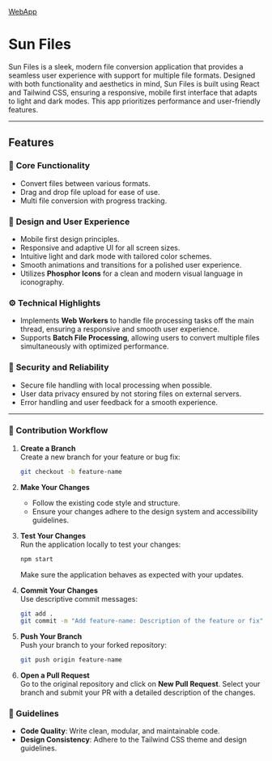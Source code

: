 

[WebApp](https://gabrielsordidamo.github.io/SunFiles/)

# Sun Files

Sun Files is a sleek, modern file conversion application that provides a seamless user experience with support for multiple file formats. Designed with both functionality and aesthetics in mind, Sun Files is built using React and Tailwind CSS, ensuring a responsive, mobile first interface that adapts to light and dark modes. This app prioritizes  performance and user-friendly features.

---

## Features

### 🌟 **Core Functionality**
- Convert files between various formats.
- Drag and drop file upload for ease of use.
- Multi file conversion with progress tracking.

### 🎨 **Design and User Experience**
- Mobile first design principles.
- Responsive and adaptive UI for all screen sizes.
- Intuitive light and dark mode with tailored color schemes.
- Smooth animations and transitions for a polished user experience.
- Utilizes **Phosphor Icons** for a clean and modern visual language in iconography.

### ⚙️ **Technical Highlights**
- Implements **Web Workers** to handle file processing tasks off the main thread, ensuring a responsive and smooth user experience.
- Supports **Batch File Processing**, allowing users to convert multiple files simultaneously with optimized performance.

### 🔐 **Security and Reliability**
- Secure file handling with local processing when possible.
- User data privacy ensured by not storing files on external servers.
- Error handling and user feedback for a smooth experience.

---

### 🔄 Contribution Workflow

1. **Create a Branch**  
   Create a new branch for your feature or bug fix:
   ```bash
   git checkout -b feature-name
   ```

2. **Make Your Changes**
   - Follow the existing code style and structure.
   - Ensure your changes adhere to the design system and accessibility guidelines.


3. **Test Your Changes**  
   Run the application locally to test your changes:
   ```bash
   npm start
   ```
   Make sure the application behaves as expected with your updates.


4. **Commit Your Changes**  
   Use descriptive commit messages:
   ```bash
   git add .
   git commit -m "Add feature-name: Description of the feature or fix"
   ```

5. **Push Your Branch**  
   Push your branch to your forked repository:
   ```bash
   git push origin feature-name
   ```

6. **Open a Pull Request**  
   Go to the original repository and click on **New Pull Request**. Select your branch and submit your PR with a detailed description of the changes.


### 📝 Guidelines

- **Code Quality**: Write clean, modular, and maintainable code.
- **Design Consistency**: Adhere to the Tailwind CSS theme and design guidelines.
